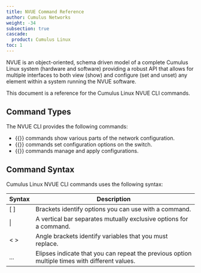 ```yaml
---
title: NVUE Command Reference
author: Cumulus Networks
weight: -34
subsection: true
cascade:
  product: Cumulus Linux
toc: 1
---
```

NVUE is an object-oriented, schema driven model of a complete Cumulus Linux system (hardware and software) providing a robust API that allows for multiple interfaces to both view (show) and configure (set and unset) any element within a system running the NVUE software.

This document is a reference for the Cumulus Linux NVUE CLI commands.

## Command Types

The NVUE CLI provides the following commands:
- {{<link url="Show-Commands" text="nv show">}} commands show various parts of the network configuration.
- {{<link url="Set-and-Unset-Commands" text="nv set">}} commands set configuration options on the switch.
- {{<link url="Config-and-Action-Commands" text="nv config">}} commands manage and apply configurations.

## Command Syntax

Cumulus Linux NVUE CLI commands uses the following syntax:

| Syntax | Description |
| ------ | ----------- |
| [ ] |  Brackets identify options you can use with a command.|
|  \| |A vertical bar separates mutually exclusive options for a command. |
| < >| Angle brackets identify variables that you must replace.|
| ... | Elipses indicate that you can repeat the previous option multiple times with different values. |

